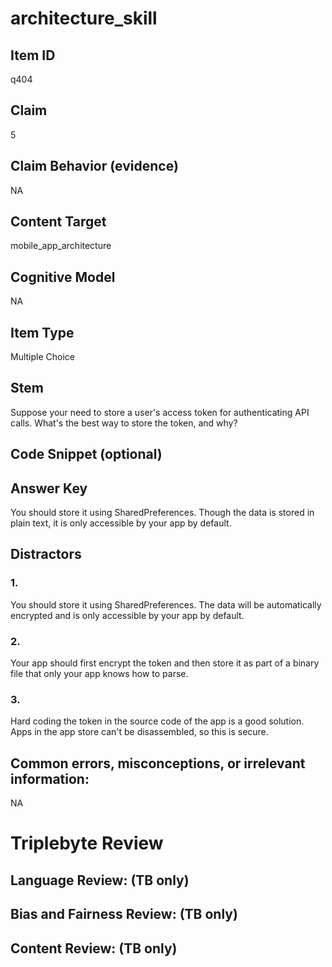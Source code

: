 # architecture_skill

## Item ID
q404

## Claim
5

## Claim Behavior (evidence)
NA

## Content Target
mobile_app_architecture

## Cognitive Model
NA

## Item Type
Multiple Choice

## Stem
Suppose your need to store a user's access token for authenticating API calls. What's the best way to store the token, and why?

## Code Snippet (optional)


## Answer Key
You should store it using SharedPreferences. Though the data is stored in plain text, it is only accessible by your app by default.

## Distractors

### 1.
You should store it using SharedPreferences. The data will be automatically encrypted and is only accessible by your app by default.

### 2.
Your app should first encrypt the token and then store it as part of a binary file that only your app knows how to parse.

### 3.
Hard coding the token in the source code of the app is a good solution. Apps in the app store can't be disassembled, so this is secure.

## Common errors, misconceptions, or irrelevant information:
NA

# Triplebyte Review


## Language Review: (TB only)


## Bias and Fairness Review: (TB only)


## Content Review: (TB only)

